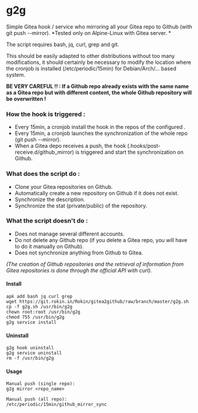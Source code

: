 # g2g

Simple Gitea hook / service who mirroring all your Gitea repo to Github (with git push --mirror).
*Tested only on Alpine-Linux with Gitea server. *

The script requires bash, jq, curl, grep and git.

This should be easily adapted to other distributions without too many modifications, it should certainly be necessary to modify the location where the cronjob is installed (/etc/periodic/15min) for Debian/Arch/... based system.

**BE VERY CAREFUL !! :
If a Github repo already exists with the same name as a Gitea repo but with different content, the whole Github repository will be overwritten !**



### How the hook is triggered :

-   Every 15min, a cronjob install the hook in the repos of the configured .
-   Every 15min, a cronjob launches the synchronization of the whole repo (git push --mirror).
-   When a Gitea depo receives a push, the hook (.hooks/post-receive.d/github_mirror) is triggered and start the synchronization on Github.

### What does the script do :

-   Clone your Gitea repositories on Github.
-   Automatically create a new repository on Github if it does not exist.
-   Synchronize the description.
-   Synchronize the stat (private/public) of the repository.

### What the script doesn't do :

-   Does not manage several different accounts.
-   Do not delete any Github repo (if you delete a Gitea repo, you will have to do it manually on Github).
-   Does not synchronize anything from Github to Gitea.

*(The creation of Github repositories and the retrieval of information from Gitea repositories is done through the official API with curl).*


#### Install 
```
apk add bash jq curl grep
wget https://git.rokin.in/Rokin/gitea2github/raw/branch/master/g2g.sh
cp -f g2g.sh /usr/bin/g2g
chown root:root /usr/bin/g2g
chmod 755 /usr/bin/g2g
g2g service install
```

#### Uninstall 
```
g2g hook uninstall
g2g service uninstall
rm -f /usr/bin/g2g
```

#### Usage 
```
Manual push (single repo): 
g2g mirror <repo_name>

Manual push (all repo): 
/etc/periodic/15min/github_mirror_sync

```
